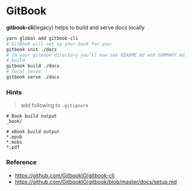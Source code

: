 # GitBook

__gitbook-cli__(legacy) helps to build and serve docs locally

```bash
yarn global add gitbook-cli
# GitBook will set up your book for you:
gitbook init ./docs
# In your gitbook directory you’ll now see README.md and SUMMARY.md.
# build
gitbook build ./docs
# local serve
gitbook serve ./docs
```

### Hints

> add following to `.gitignore`

```gitignore
# Book build output
_book/

# eBook build output
*.epub
*.mobi
*.pdf
```

### Reference
- https://github.com/GitbookIO/gitbook-cli
- https://github.com/GitbookIO/gitbook/blob/master/docs/setup.md